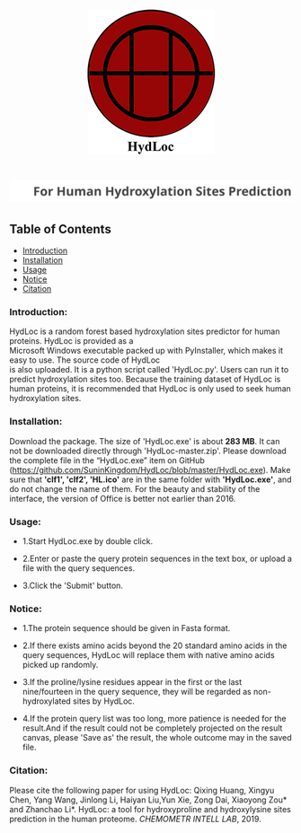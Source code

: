 <h1 align="center">
  <img alt="logo" src="logo.png">
</h1>
<h1 align="center">
  <img alt="internal title" src="internal title.svg">
</h1>


## Table of Contents
* [Introduction](#introduction)
* [Installation](#installation)
* [Usage](#usage)
* [Notice](#notice)
* [Citation](#citation)

### Introduction:

HydLoc is a random forest based hydroxylation sites predictor for human proteins. HydLoc is provided as a<br>
Microsoft Windows executable packed up with PyInstaller, which makes it easy to use. The source code of HydLoc<br>
is also uploaded. It is a python script called 'HydLoc.py'. Users can run it to predict hydroxylation sites too. Because<dr>
the training dataset of HydLoc is human proteins, it is recommended that HydLoc is only used to seek human hydroxylation sites.

### Installation:

Download the package. The size of 'HydLoc.exe' is about **283 MB**.
It can not be downloaded directly through 'HydLoc-master.zip'.
Please download the complete file in the “HydLoc.exe” item on GitHub 
(https://github.com/SuninKingdom/HydLoc/blob/master/HydLoc.exe). 
Make sure that **'clf1', 'clf2', 'HL.ico'** are in the same folder with **'HydLoc.exe'**, 
and do not change the name of them. For the beauty and stability of the interface, the version 
of Office is better not earlier than 2016.

### Usage:

* 1.Start HydLoc.exe by double click.

* 2.Enter or paste the query protein sequences in the text box, or upload a file with the query sequences.

* 3.Click the 'Submit' button.

### Notice:

* 1.The protein sequence should be given in Fasta format.

* 2.If there exists amino acids beyond the 20 standard amino acids in the query sequences, HydLoc will replace 
    them with native amino acids picked up randomly. 

* 3.If the proline/lysine residues appear in the first or the last nine/fourteen in the query sequence, 
    they will be regarded as non-hydroxylated sites by HydLoc. 

* 4.If the protein query list was too long, more patience is needed for the result.And if the result could 
    not be completely projected on the result canvas, please 'Save as' the result, the whole outcome may in
    the saved file.

### Citation:

Please cite the following paper for using HydLoc:
Qixing Huang, Xingyu Chen, Yang Wang, Jinlong Li, Haiyan Liu,Yun Xie, Zong Dai, Xiaoyong Zou* and Zhanchao Li*. 
HydLoc: a tool for hydroxyproline and hydroxylysine sites prediction in the human proteome. *CHEMOMETR INTELL LAB*, 2019.
